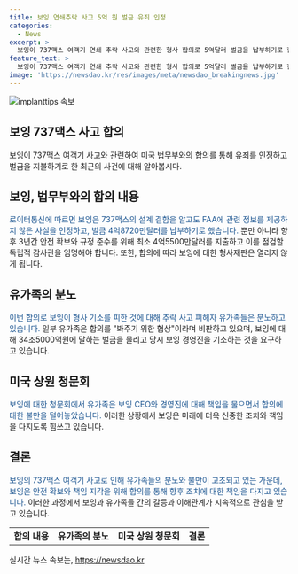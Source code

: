 ```yaml
---
title: 보잉 연쇄추락 사고 5억 원 벌금 유죄 인정
categories:
  - News
excerpt: >
  보잉이 737맥스 여객기 연쇄 추락 사고와 관련한 형사 합의로 5억달러 벌금을 납부하기로 한 것에 대한 논란이 이어지고 있다. 협상에 불만을 품은 유가족들은 248억달러 벌금을 요구하고, 보잉 경영진에 대한 기소도 촉구하고 있다. 지난 1월 보잉이 합의를 어긴 것으로 보고 형사 기소했으며, 이에 분노한 유가족들은 벌금과 책임 뒤에 숨지 말라고 주장하고 있다.
feature_text: >
  보잉이 737맥스 여객기 연쇄 추락 사고와 관련한 형사 합의로 5억달러 벌금을 납부하기로 한 것에 대한 논란이 이어지고 있다. 협상에 불만을 품은 유가족들은 248억달러 벌금을 요구하고, 보잉 경영진에 대한 기소도 촉구하고 있다. 지난 1월 보잉이 합의를 어긴 것으로 보고 형사 기소했으며, 이에 분노한 유가족들은 벌금과 책임 뒤에 숨지 말라고 주장하고 있다.
image: 'https://newsdao.kr/res/images/meta/newsdao_breakingnews.jpg'
---
```


<p><img src="https://newsdao.kr/res/images/meta/newsdao_breakingnews.jpg" alt="implanttips 속보" /></p>

<h2>보잉 737맥스 사고 합의</h2>

<p data-ke-size="size16">보잉이 737맥스 여객기 사고와 관련하여 미국 법무부와의 합의를 통해 유죄를 인정하고 벌금을 지불하기로 한 최근의 사건에 대해 알아봅시다.</p>

<h2>보잉, 법무부와의 합의 내용</h2>

<p><span style="color: #1a5490;">로이터통신에 따르면 보잉은 737맥스의 설계 결함을 알고도 FAA에 관련 정보를 제공하지 않은 사실을 인정하고, 벌금 4억8720만달러를 납부하기로 했습니다.</span> 뿐만 아니라 향후 3년간 안전 확보와 규정 준수를 위해 최소 4억5500만달러를 지출하고 이를 점검할 독립적 감사관을 임명해야 합니다. 또한, 합의에 따라 보잉에 대한 형사재판은 열리지 않게 됩니다.</p>

<h2>유가족의 분노</h2>

<p><span style="color: #1a5490;">이번 합의로 보잉이 형사 기소를 피한 것에 대해 추락 사고 피해자 유가족들은 분노하고 있습니다.</span> 일부 유가족은 합의를 "봐주기 위한 협상"이라며 비판하고 있으며, 보잉에 대해 34조5000억원에 달하는 벌금을 물리고 당시 보잉 경영진을 기소하는 것을 요구하고 있습니다.</p>

<h2>미국 상원 청문회</h2>

<p><span style="color: #1a5490;">보잉에 대한 청문회에서 유가족은 보잉 CEO와 경영진에 대해 책임을 물으면서 합의에 대한 불만을 털어놓았습니다.</span> 이러한 상황에서 보잉은 미래에 더욱 신중한 조치와 책임을 다지도록 힘쓰고 있습니다.</p>

<h2>결론</h2>

<p><span style="color: #1a5490;">보잉의 737맥스 여객기 사고로 인해 유가족들의 분노와 불만이 고조되고 있는 가운데, 보잉은 안전 확보와 책임 지각을 위해 합의를 통해 향후 조치에 대한 책임을 다지고 있습니다.</span> 이러한 과정에서 보잉과 유가족들 간의 갈등과 이해관계가 지속적으로 관심을 받고 있습니다.</p>

<table>
    <tbody>
        <tr>
            <td style="text-align: center; height: 17px;"><b>합의 내용</b></td>
            <td style="text-align: center; height: 17px;"><b>유가족의 분노</b></td>
            <td style="text-align: center; height: 17px;"><b>미국 상원 청문회</b></td>
            <td style="text-align: center; height: 17px;"><b>결론</b></td>
        </tr>
    </tbody>
</table>
실시간 뉴스 속보는, <a href="https://newsdao.kr" rel="dofollow">https://newsdao.kr</a>


